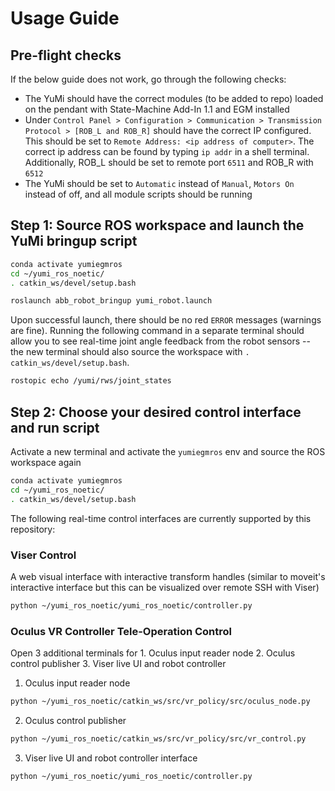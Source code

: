 # Usage Guide

## Pre-flight checks
If the below guide does not work, go through the following checks:
- The YuMi should have the correct modules (to be added to repo) loaded on the pendant with State-Machine Add-In 1.1 and EGM installed 
- Under `Control Panel > Configuration > Communication > Transmission Protocol > [ROB_L and ROB_R]` should have the correct IP configured. This should be set to `Remote Address: <ip address of computer>`. The correct ip address can be found by typing `ip addr` in a shell terminal. Additionally, ROB_L should be set to remote port `6511` and ROB_R with `6512`
- The YuMi should be set to `Automatic` instead of `Manual`, `Motors On` instead of off, and all module scripts should be running

## Step 1: Source ROS workspace and launch the YuMi bringup script
```bash
conda activate yumiegmros
cd ~/yumi_ros_noetic/
. catkin_ws/devel/setup.bash

roslaunch abb_robot_bringup yumi_robot.launch
```

Upon successful launch, there should be no red `ERROR` messages (warnings are fine). Running the following command in a separate terminal should allow you to see real-time joint angle feedback from the robot sensors -- the new terminal should also source the workspace with `. catkin_ws/devel/setup.bash`.

```bash
rostopic echo /yumi/rws/joint_states
```

## Step 2: Choose your desired control interface and run script
Activate a new terminal and activate the `yumiegmros` env and source the ROS workspace again
```bash
conda activate yumiegmros
cd ~/yumi_ros_noetic/
. catkin_ws/devel/setup.bash
```

The following real-time control interfaces are currently supported by this repository:

### Viser Control

A web visual interface with interactive transform handles (similar to moveit's interactive interface but this can be visualized over remote SSH with Viser)

```bash
python ~/yumi_ros_noetic/yumi_ros_noetic/controller.py
```

### Oculus VR Controller Tele-Operation Control

Open 3 additional terminals for 1. Oculus input reader node 2. Oculus control publisher 3. Viser live UI and robot controller

1. Oculus input reader node
```bash
python ~/yumi_ros_noetic/catkin_ws/src/vr_policy/src/oculus_node.py
```

2. Oculus control publisher
```bash
python ~/yumi_ros_noetic/catkin_ws/src/vr_policy/src/vr_control.py
```

3. Viser live UI and robot controller interface
```bash
python ~/yumi_ros_noetic/yumi_ros_noetic/controller.py
```